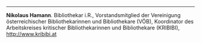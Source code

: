 ---
**Nikolaus Hamann**. 
Bibliothekar i.R., Vorstandsmitglied der Vereinigung österreichischer Bibliothekarinnen und Bibliothekare (VÖB), Koordinator des Arbeitskreises kritischer Bibliothekarinnen und Bibliothekare (KRIBIBI), <http://www.kribibi.at>